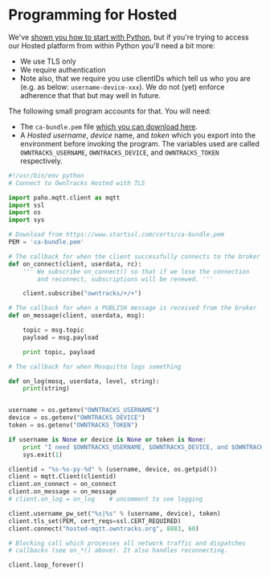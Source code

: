 # Programming for Hosted

We've [shown you how to start with Python](program.md), but if you're trying to access our Hosted platform from within Python you'll need a bit more:

* We use TLS only
* We require authentication
* Note also, that we require you use clientIDs which tell us who you are (e.g. as below: `username-device-xxx`). We do not (yet) enforce adherence that that but may well in future.

The following small program accounts for that. You will need:

* The `ca-bundle.pem` file [which you can download here](https://www.startssl.com/certs/ca-bundle.pem).
* A _Hosted_ _username_, _device_ name, and _token_ which you export into the environment before invoking the program. The variables used are called `OWNTRACKS_USERNAME`, `OWNTRACKS_DEVICE`, and `OWNTRACKS_TOKEN` respectively. 

```python
#!/usr/bin/env python
# Connect to OwnTracks Hosted with TLS

import paho.mqtt.client as mqtt
import ssl
import os
import sys

# Download from https://www.startssl.com/certs/ca-bundle.pem
PEM = 'ca-bundle.pem'

# The callback for when the client successfully connects to the broker
def on_connect(client, userdata, rc):
    ''' We subscribe on_connect() so that if we lose the connection
        and reconnect, subscriptions will be renewed. '''

    client.subscribe("owntracks/+/+")

# The callback for when a PUBLISH message is received from the broker
def on_message(client, userdata, msg):

    topic = msg.topic
    payload = msg.payload

    print topic, payload

# The callback for when Mosquitto logs something

def on_log(mosq, userdata, level, string):
    print(string)


username = os.getenv("OWNTRACKS_USERNAME")
device = os.getenv("OWNTRACKS_DEVICE")
token = os.getenv("OWNTRACKS_TOKEN")

if username is None or device is None or token is None:
    print "I need $OWNTRACKS_USERNAME, $OWNTRACKS_DEVICE, and $OWNTRACKS_TOKEN"
    sys.exit(1)

clientid = "%s-%s-py-%d" % (username, device, os.getpid())
client = mqtt.Client(clientid)
client.on_connect = on_connect
client.on_message = on_message
# client.on_log = on_log    # uncomment to see logging

client.username_pw_set("%s|%s" % (username, device), token)
client.tls_set(PEM, cert_reqs=ssl.CERT_REQUIRED)
client.connect("hosted-mqtt.owntracks.org", 8883, 60)

# Blocking call which processes all network traffic and dispatches
# callbacks (see on_*() above). It also handles reconnecting.

client.loop_forever()
```
